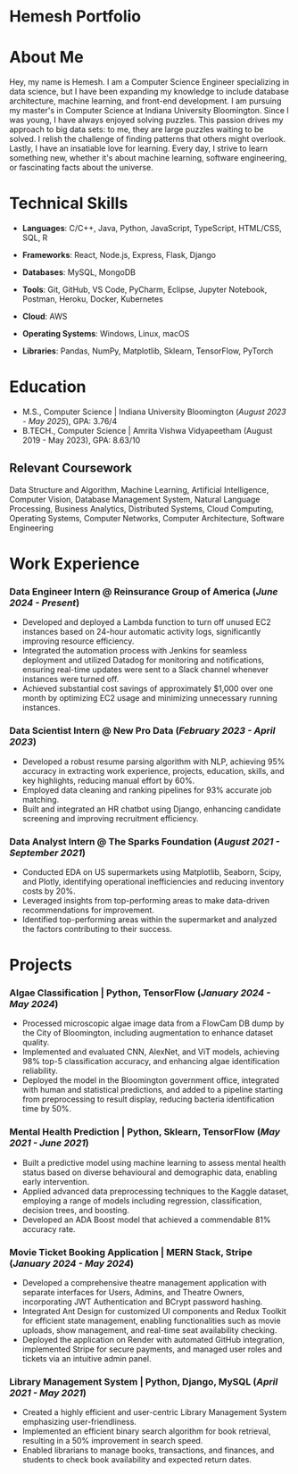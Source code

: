 # Hemesh Portfolio
# About Me
Hey, my name is Hemesh. I am a Computer Science Engineer specializing in data science, but I have been expanding my knowledge to include database architecture, machine learning, and front-end development. I am pursuing my master's in Computer Science at Indiana University Bloomington. Since I was young, I have always enjoyed solving puzzles. This passion drives my approach to big data sets: to me, they are large puzzles waiting to be solved. I relish the challenge of finding patterns that others might overlook. Lastly, I have an insatiable love for learning. Every day, I strive to learn something new, whether it's about machine learning, software engineering, or fascinating facts about the universe.

# Technical Skills

- **Languages**: C/C++, Java, Python, JavaScript, TypeScript, HTML/CSS, SQL, R

- **Frameworks**: React, Node.js, Express, Flask, Django

- **Databases**: MySQL, MongoDB

- **Tools**: Git, GitHub, VS Code, PyCharm, Eclipse, Jupyter Notebook, Postman, Heroku, Docker, Kubernetes

- **Cloud**: AWS

- **Operating Systems**: Windows, Linux, macOS

- **Libraries**: Pandas, NumPy, Matplotlib, Sklearn, TensorFlow, PyTorch


# Education
- M.S., Computer Science | Indiana University Bloomington (_August 2023 - May 2025_), GPA: 3.76/4											       		
- B.TECH., Computer Science | Amrita Vishwa Vidyapeetham (August 2019 - May 2023), GPA: 8.63/10

## Relevant Coursework
Data Structure and Algorithm, Machine Learning, Artificial Intelligence, Computer Vision, Database Management System, Natural Language Processing, Business Analytics, Distributed Systems, Cloud Computing, Operating Systems, Computer Networks, Computer Architecture, Software Engineering

# Work Experience
### **Data Engineer Intern @ Reinsurance Group of America (_June 2024 - Present_)**
- Developed and deployed a Lambda function to turn off unused EC2 instances based on 24-hour automatic activity logs, significantly improving resource efficiency.
- Integrated the automation process with Jenkins for seamless deployment and utilized Datadog for monitoring and notifications, ensuring real-time updates were sent to a Slack channel whenever instances were turned off.
- Achieved substantial cost savings of approximately $1,000 over one month by optimizing EC2 usage and minimizing unnecessary running instances.

### **Data Scientist Intern @ New Pro Data (_February 2023 - April 2023_)**
- Developed a robust resume parsing algorithm with NLP, achieving 95% accuracy in extracting work experience, projects, education, skills, and key highlights, reducing manual effort by 60%.
- Employed data cleaning and ranking pipelines for 93% accurate job matching.
- Built and integrated an HR chatbot using Django, enhancing candidate screening and improving recruitment efficiency.

### **Data Analyst Intern @ The Sparks Foundation (_August 2021 - September 2021_)**
- Conducted EDA on US supermarkets using Matplotlib, Seaborn, Scipy, and Plotly, identifying operational inefficiencies and reducing inventory costs by 20%.
- Leveraged insights from top-performing areas to make data-driven recommendations for improvement.
- Identified top-performing areas within the supermarket and analyzed the factors contributing to their success.


# Projects
### **Algae Classification | Python, TensorFlow (_January 2024 - May 2024_)**
- Processed microscopic algae image data from a FlowCam DB dump by the City of Bloomington, including augmentation to enhance dataset quality.
- Implemented and evaluated CNN, AlexNet, and ViT models, achieving 98% top-5 classification accuracy, and enhancing algae identification reliability.
- Deployed the model in the Bloomington government office, integrated with human and statistical predictions, and added to a pipeline starting from preprocessing to result display, reducing bacteria identification time by 50%.

### **Mental Health Prediction | Python, Sklearn, TensorFlow (_May 2021 - June 2021_)**
- Built a predictive model using machine learning to assess mental health status based on diverse behavioural and demographic data, enabling early intervention.
- Applied advanced data preprocessing techniques to the Kaggle dataset, employing a range of models including regression, classification, decision trees, and boosting.
- Developed an ADA Boost model that achieved a commendable 81% accuracy rate.

### **Movie Ticket Booking Application | MERN Stack, Stripe (_January 2024 - May 2024_)**
- Developed a comprehensive theatre management application with separate interfaces for Users, Admins, and Theatre Owners, incorporating JWT Authentication and BCrypt password hashing.
- Integrated Ant Design for customized UI components and Redux Toolkit for efficient state management, enabling functionalities such as movie uploads, show management, and real-time seat availability checking.
- Deployed the application on Render with automated GitHub integration, implemented Stripe for secure payments, and managed user roles and tickets via an intuitive admin panel.

### **Library Management System | Python, Django, MySQL (_April 2021 - May 2021_)**
- Created a highly efficient and user-centric Library Management System emphasizing user-friendliness.
- Implemented an efficient binary search algorithm for book retrieval, resulting in a 50% improvement in search speed.
- Enabled librarians to manage books, transactions, and finances, and students to check book availability and expected return dates.


